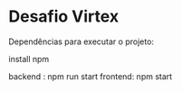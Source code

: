 # Desafio Virtex

Dependências para executar o projeto:

install npm

backend : npm run start
frontend: npm start
